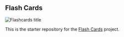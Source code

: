 ##  Flash Cards
![Flashcards title](https://user-images.githubusercontent.com/88950699/148721783-bbc0ba33-af58-4a40-bbbd-80e08eaf6b54.png)


This is the starter repository for the [Flash Cards](http://backend.turing.io/module1/projects/flashcards) project.
